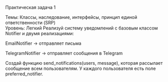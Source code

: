 Практическая задача 1

Темы: Классы, наследование, интерфейсы, принцип единой ответственности (SRP)  
Уровень: Легкий
Реализуй систему уведомлений с базовым классом Notifier и двумя реализациями:

EmailNotifier → отправляет письма

TelegramNotifier → отправляет сообщения в Telegram

Создай функцию send_notifications(users, message), которая рассылает сообщение всем пользователям. У каждого пользователя есть поле preferred_notifier.
